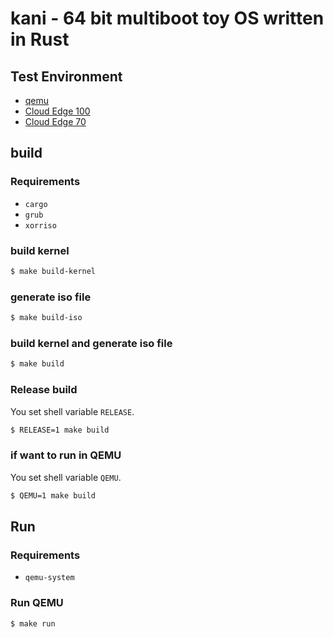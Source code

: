 # kani - 64 bit multiboot toy OS written in Rust

## Test Environment

- [qemu](https://www.qemu.org/)
- [Cloud Edge 100](https://www.trendmicro.co.jp/business/products/cloudedge/index.html#specification)
- [Cloud Edge 70](https://www.trendmicro.co.jp/business/products/cloudedge/index.html#specification)

## build

### Requirements

- `cargo`
- `grub`
- `xorriso`

### build kernel

```sh
$ make build-kernel
```

### generate iso file

```sh
$ make build-iso
```

### build kernel and generate iso file

```sh
$ make build
```

### Release build

You set shell variable `RELEASE`.

```sh
$ RELEASE=1 make build
```

### if want to run in QEMU

You set shell variable `QEMU`.

```sh
$ QEMU=1 make build
```

## Run

### Requirements

- `qemu-system`

### Run QEMU

```sh
$ make run
```
